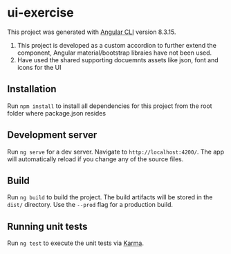 # ui-exercise

This project was generated with [Angular CLI](https://github.com/angular/angular-cli) version 8.3.15.

1. This project is developed as a custom accordion to further extend the component, Angular material/bootstrap libraies have not been used.
2. Have used the shared supporting docuemnts assets like json, font and icons for the UI

## Installation

Run `npm install` to install all dependencies for this project from the root folder where package.json resides 

## Development server

Run `ng serve` for a dev server. Navigate to `http://localhost:4200/`. The app will automatically reload if you change any of the source files.

## Build

Run `ng build` to build the project. The build artifacts will be stored in the `dist/` directory. Use the `--prod` flag for a production build.

## Running unit tests

Run `ng test` to execute the unit tests via [Karma](https://karma-runner.github.io).
